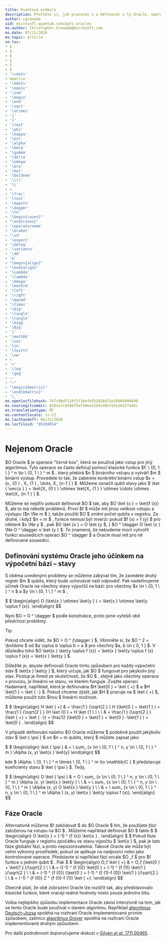 ```yaml
---
title: Kvantová orákula
description: Přečtěte si, jak pracovat s a definovat i ty Oracle, operace s černým polem, které se používají jako vstup pro jiný algoritmus.
author: cgranade
uid: microsoft.quantum.concepts.oracles
ms.author: Christopher.Granade@microsoft.com
ms.date: 07/11/2018
ms.topic: article
no-loc:
- $
- $
- $
- $
- $
- $
- '\cdots'
- bmatrix
- '\ddots'
- '\equiv'
- '\sum'
- '\begin'
- '\end'
- '\sqrt'
- '\otimes'
- '{'
- '}'
- '\text'
- '\phi'
- '\kappa'
- '\psi'
- '\alpha'
- '\beta'
- '\gamma'
- '\delta'
- '\omega'
- '\bra'
- '\ket'
- '\boldone'
- '\\\\'
- '\\'
- =
- '\frac'
- '\text'
- '\mapsto'
- '\dagger'
- '\to'
- "\begin{cases}"
- "\end{cases}"
- '\operatorname'
- '\braket'
- '\id'
- '\expect'
- '\defeq'
- '\variance'
- '\dd'
- '&'
- "\begin{align}"
- "\end{align}"
- '\Lambda'
- '\lambda'
- '\Omega'
- '\mathrm'
- '\left'
- '\right'
- '\qquad'
- '\times'
- '\big'
- '\langle'
- '\rangle'
- '\bigg'
- '\Big'
- '|'
- '\mathbb'
- '\vec'
- '\in'
- '\texttt'
- '\ne'
- <
- '>'
- '\leq'
- '\geq'
- ~~
- "~"
- "\begin{bmatrix}"
- "\end{bmatrix}"
- '\_'
ms.openlocfilehash: 747c08df110f1f10efe552628d15e3500509b690
ms.sourcegitcommit: 0181e7c9e98f9af30ea32d3cd8e7e5e30257a4dc
ms.translationtype: MT
ms.contentlocale: cs-CZ
ms.lasthandoff: 06/23/2020
ms.locfileid: "85269554"
---
```

# <a name="quantum-oracles"></a>Nejenom Oracle

$O Oracle $ je operace "černé box", která se používá jako vstup pro jiný algoritmus.
Tyto operace se často definují pomocí klasické funkce $f: \\ {0, 1 \\ } ^ n \to \\ {0, 1 \\ } ^ m $ , který přebírá $n $ binárního vstupu a vytváří $m $ binární výstup.
Provedete to tak, že zaberete konkrétní binární vstup $x = (x_ {0 } , X_ {1 } , \dots, X_ {n-1 } ) $.
Můžeme označit qubit stavy jako $ \ket { \vec{x } } = \ket{X_ {0 } } \otimes \ket{X_ {1 } } \otimes \cdots \otimes \ket{X_ {n-1 } } $.

Můžeme se nejdřív pokusit definovat $O $ tak, aby $O \ket {x } = \ket{f (x)} $, ale to má několik problémů.
První $f $ může mít jinou velikost vstupu a výstupu ($n \Ne m $ ), takže použití $O $ změní počet qubits v registru.
Za druhé, i když $n = m $ , funkce nemusí být inverzi: pokud $f (x) = f (y) $ pro některé $x \Ne y $ , pak $O \ket {x } = O \ket {y $, } $O ^ \dagger O \ket {x } \Ne O ^ \dagger o \ket {y } $.
To znamená, že nebudeme moct vytvořit funkci sousedících operací $O ^ \dagger $ a Oracle musí mít pro ně definované sousedící.

## <a name="defining-an-oracle-by-its-effect-on-computational-basis-states"></a>Definování systému Oracle jeho účinkem na výpočetní bázi – stavy
S oběma uvedenými problémy se můžeme zabývat tím, že zavedete druhý registr $m $ qubits, který bude uchovávat naši odpověď.
Pak nadefinujeme účinek Oracle na všechny stavy výpočtů na bázi: pro všechny $x \in \\ {0, 1 \\ } ^ n $ a $y \in \\ {0, 1 \\ } ^ m $ ,

$ $ \begin{align}
    O (\ket{x } \otimes \ket{y } ) = \ket{x } \otimes \ket{y \oplus f (x)}.
\end{align}
$$

Nyní $O = O ^ \dagger $ podle konstrukce, proto jsme vyřešili obě předchozí problémy.

> [!TIP]
> Pokud chcete vidět, že $O = O ^ {\dagger } $, Všimněte si, že $O ^ 2 = \boldone $ od $a \oplus b \oplus b = a $ pro všechny $a, b \in \{ 0, 1 \} $.
> V důsledku toho $O \ket{x } \ket{y \oplus f (x)} = \ket{x } \ket{y \oplus f (x) \oplus f (x)} = \ket{x } \ket{y } $.

Důležité je, abyste definovali Oracle tímto způsobem pro každý výpočetní stav $ \ket{x } \ket{y } $, který určuje, jak $O $ fungovat pro jakýkoliv jiný stav.
Postup je ihned ze skutečnosti, že $O $ , stejně jako všechny operace v provozu, je lineární ve stavu, ve kterém funguje.
Zvažte operaci Hadamard, například, která je definována $H \ket{0 } = \ket { +} $ a $H \ket{1 } = \ket { -} $.
Pokud chceme zjistit, jak $H $ pracuje na $ \ket { +} $, můžeme použít tuto $hou $ lineární možnost.

$ $ \begin{align}
H \ket { +} & = \frac{1 } {\sqrt{2 } } H (\ket{0 } + \ket{1 } ) = \frac{1 } {\sqrt{2 } } (H \ket {0 } + H \ket {1 } ) \\ \\ & = \frac{1 } {\sqrt{2 } } (\ket { +} + \ket { -}) = \frac12 (\ket{0 } + \ket{1 } + \ket{0 } -\ket{1 } ) = \ket{0 } .
\end{align}
$$

V případě definování našeho $O Oracle můžeme $ podobně použít jakýkoliv stav $ \ket { \psi } $ on $n + m qubits, který $ můžete zapsat jako

$ $ \begin{align}
\ket { \psi } & = \ sum_ {x \in \\ {0, 1 \\ } ^ n, y \in \\ {0, 1 \\ } ^ m } \Alpha (x, y) \ket{x } \ket{y}
\end{align}
$$

kde $ \Alpha: \\ {0, 1 \\ } ^ n \times \\ {0, 1 \\ } ^ m \to \mathbb{C } $ představuje koeficienty stavu $ \ket { \psi } $. Tedy,

$ $ \begin{align}
O \ket { \psi } & = O \ sum_ {x \in \\ {0, 1 \\ } ^ n, y \in \\ {0, 1 \\ } ^ m } \Alpha (x, y) \ket{x } \ket{y } \\ \\ & = \ sum_ {x \in \\ {0, 1 \\ } ^ n, y \in \\ {0, 1 \\ } ^ m } \Alpha (x, y) O \ket{x } \ket{y } \\ \\ & = \ sum_ {x \in \\ {0, 1 \\ } ^ n, y \in \\ {0, 1 \\ } ^ m \Alpha } (x, y) \ket{x } \ket{y \oplus f (x)}.
\end{align}
$$

## <a name="phase-oracles"></a>Fáze Oracle
Alternativně můžeme $f zakódovat $ do $O Oracle $ tím, že použijete _fázi_ založenou na vstupu na $O $ .
Můžeme například definovat $O $ takto $ $ \begin{align}
    O \ket{x } = (-1) ^ {f (x)} \ket{x } .
\end{align}
$ $ Pokud fáze Oracle funguje v registru zpočátku ve stavu výpočtu $ \ket{x } $, pak je tato fáze globální fází, a proto nepozorovatelná.
Takové Oracle ale může být velmi výkonný prostředek, pokud se aplikuje na nadpozici nebo jako kontrolované operace.
Představte si například fázi orcale $O _f $ pro $f funkce s jedním qubit $ .
Pak $ $ \begin{align}
    O_f \ket { +} & = O_f (\ket{0 } + \ket{1 } )/\sqrt{2 } \\ \\ & = ((-1) ^ {f (0)} \ket{0 } + (-1) ^ {f (1)} \ket{1 } )/\sqrt{2 } \\ \\ & = (-1) ^ {f (0)} (\ket{0 } + (-1) ^ {f (1)-f (0)} \ket{1 } )/\sqrt{2 } \\ \\ & = (-1) ^ {f (0)} Z ^ {f (0)-f (1)} \ket { +}.
\end{align}
$$

Obecně platí, že obě zobrazení Oracle lze rozšířit tak, aby představovalo klasické funkce, které vracejí reálné hodnoty místo pouze jednoho bitu.

Volba nejlepšího způsobu implementace Oracle závisí intenzivně na tom, jak se tento Oracle bude používat v daném algoritmu.
Například [algoritmus Deutsch-Jozsa](https://en.wikipedia.org/wiki/Deutsch%E2%80%93Jozsa_algorithm) spoléhá na rozhraní Oracle implementované prvním způsobem, zatímco [algoritmus Grover](https://en.wikipedia.org/wiki/Grover's_algorithm) spoléhá na rozhraní Oracle implementované druhým způsobem.


Pro další podrobnosti doporučujeme diskuzi v [Gilyén *et al*. 1711,00465](https://arxiv.org/abs/1711.00465).
